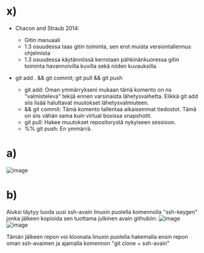 # x)
- Chacon and Straub 2014:
  - Gitin manuaali
  - 1.3 osuudessa taas gitin toiminta, sen erot muista versiontallennus ohjelmista
  - 1.3 osuudessa käytännössä kerrotaan pähkinänkuoressa gitin toiminta havannoivilla kuvilla sekä niiden kuvauksilla.
 
- git add . && git commit; git pull && git push
  - git add: Oman ymmärrykseni mukaan tämä komento on ns "valmisteleva" tekijä ennen varsinaista lähetysvaihetta. Elikkä git add siis lisää haluttavat muutokset lähetysvalmiuteen.
  - && git commit: Tämä komento tallentaa aikaisemmat tiedostot. Tämä on siis vähän sama kuin virtual boxissa snapshotit.
  - git pull: Hakee muutokset repositorystä nykyiseen sessioon.
  - %% git push: En ymmärrä.
 
# a) 

![image](https://github.com/JereKokko02/Palvelinten-hallinta/assets/165003744/7574c624-360f-47d3-9fa7-c94e0c3db12e)

# b) 
Aluksi täytyy luoda uusi ssh-avain linuxin puolella komennolla "ssh-keygen" jonka jälkeen kopioida sen tuottama julkinen avain githubiin:
![image](https://github.com/JereKokko02/Palvelinten-hallinta/assets/165003744/ba199654-727e-437d-98d1-7933c2ff5765)
![image](https://github.com/JereKokko02/Palvelinten-hallinta/assets/165003744/122bcc66-67e6-4b0d-a488-1d428d95ddf3)

Tämän jälkeen repon voi kloonata linuxin puolella hakemalla ensin repon oman ssh-avaimen ja ajamalla komennon "git clone + ssh-avain" 




